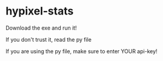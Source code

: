 # hypixel-stats
Download the exe and run it! 

If you don't trust it, read the py file

If you are using the py file, make sure to enter YOUR api-key!

